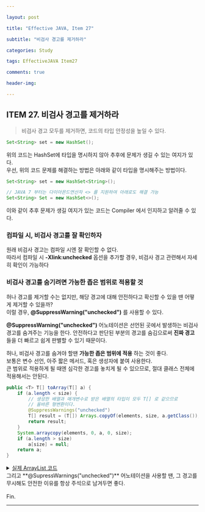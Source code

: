 ```yaml
---

layout: post  

title: "Effective JAVA, Item 27"  

subtitle: "비검사 경고를 제거하라"  

categories: Study  

tags: EffectiveJAVA Item27

comments: true  

header-img: 

---
```


## ITEM 27. 비검사 경고를 제거하라

> 비검사 경고 모두를 제거하면, 코드의 타입 안정성을 높일 수 있다. 


``` java
Set<String> set = new HashSet();
```

위의 코드는 HashSet에 타입을 명시하지 않아 추후에 문제가 생길 수 있는 여지가 있다.  
우선, 위의 코드 문제를 해결하는 방법은 아래와 같이 타입을 명시해주는 방법이다.
``` java
Set<String> set = new HashSet<String>();

// JAVA 7 부터는 다이아몬드연산자 <> 를 지원하여 아래로도 해결 가능
Set<String> Set = new HashSet<>();
```

이와 같이 추후 문제가 생길 여지가 있는 코드는 Compiler 에서 인지하고 알려줄 수 있다.

### 컴파일 시, 비검사 경고를 잘 확인하자
원래 비검사 경고는 컴파일 시엔 잘 확인할 수 없다.   
따라서 컴파일 시 **-Xlink:unchecked** 옵션을 추가할 경우, 비검사 경고 관련해서 자세히 확인이 가능하다


### 비검사 경고를 숨기려면 가능한 좁은 범위로 적용할 것

허나 경고를 제거할 수는 없지만, 해당 경고에 대해 안전하다고 확신할 수 있을 땐 어떻게 제거할 수 있을까?  
이럴 경우, **@SuppressWarning("unchecked")** 를 사용할 수 있다.   
 
**@SuppressWarning("unchecked")** 어노테이션은 선언된 곳에서 발생하는 비검사경고를 숨겨주는 기능을 한다. 안전하다고 판단된 부분의 경고를 숨김으로써 **진짜 경고** 들을 더 빠르고 쉽게 판별할 수 있기 때문이다.  

허나, 비검사 경고를 숨겨야 할땐 **가능한 좁은 범위에 적용** 하는 것이 좋다.   
보통은 변수 선언, 아주 짧은 메서드, 혹은 생성자에 붙여 사용한다.  
큰 범위로 적용하게 될 때엔 심각한 경고를 놓치게 될 수 있으므로, 절대 클래스 전체에 적용해서는 안된다.

``` java
public <T> T[] toArray(T[] a) {
    if (a.length < size) {
        // 생성한 배열과 매개변수로 받은 배열의 타입이 모두 T[] 로 같으므로
        // 올바른 형변환이다.
        @SuppressWarnings("unchecked") 
        T[] result = (T[]) Arrays.copyOf(elements, size, a.getClass());
        return result;
    }
    System.arraycopy(elements, 0, a, 0, size);
    if (a.length > size) 
        a[size] = null;
    return a;
}
```
<details>
<summary><u>실제 ArrayList 코드</u></summary>

``` java
@SuppressWarnings("unchecked")
public <T> T[] toArray(T[] a) {
    if (a.length < size)
        // Make a new array of a's runtime type, but my contents:
        return (T[]) Arrays.copyOf(elementData, size, a.getClass());
    System.arraycopy(elementData, 0, a, 0, size);
    if (a.length > size)
        a[size] = null;
    return a;
}
```

</details>
그리고 **@SupressWarnings("unchecked")** 어노테이션을 사용할 땐, 그 경고를 무시해도 안전한 이유를 항상 주석으로 남겨두면 좋다.  


<br/>

<br>
Fin.
<br>

---

